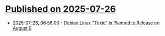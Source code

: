 # [Published on 2025-07-26](index.md)

* [2025-07-26, 06:58:00](https://soylentnews.org/article.pl?sid=25/07/25/0511234&from=rss) - [Debian Linux \"Trixie\" is Planned to Release on August 9](https://soylentnews.org/article.pl?sid=25/07/25/0511234&from=rss)
